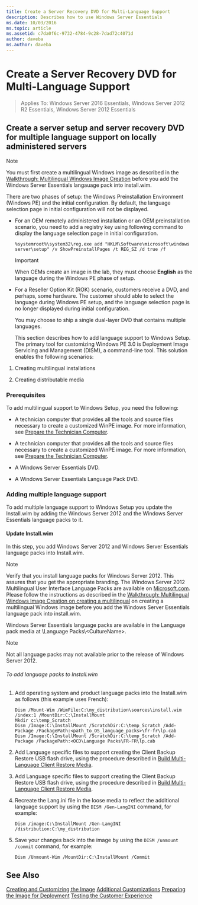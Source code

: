```yaml
---
title: Create a Server Recovery DVD for Multi-Language Support
description: Describes how to use Windows Server Essentials
ms.date: 10/03/2016
ms.topic: article
ms.assetid: c7da0f6c-9732-4784-9c28-7dad72c4071d
author: daveba
ms.author: daveba
---
```


# Create a Server Recovery DVD for Multi-Language Support

>Applies To: Windows Server 2016 Essentials, Windows Server 2012 R2 Essentials, Windows Server 2012 Essentials

##  <a name="BKMK_MLHeadedRecovery"></a> Create a server setup and server recovery DVD for multiple language support on locally administered servers

> [!NOTE]
>  You must first create a multilingual Windows image as described in the [Walkthrough: Multilingual Windows Image Creation](/previous-versions/windows/it-pro/windows-8.1-and-8/jj126995(v=win.10)) before you add the  Windows Server Essentials langauage pack into install.wim.

 There are two phases of setup: the Windows Preinstallation Environment (Windows PE) and the initial configuration. By default, the language selection page in initial configuration will not be displayed.

- For an OEM remotely administered installation or an OEM preinstallation scenario, you need to add a registry key using following command to display the language selection page in initial configuration.

  ```
  %systemroot%\system32\reg.exe add "HKLM\Software\microsoft\windows server\setup" /v ShowPreinstallPages /t REG_SZ /d true /f
  ```

  > [!IMPORTANT]
  >  When OEMs create an image in the lab, they must choose **English** as the language during the Windows PE phase of setup.

- For a Reseller Option Kit (ROK) scenario, customers receive a DVD, and perhaps, some hardware. The customer should able to select the language during Windows PE setup, and the language selection page is no longer displayed during initial configuration.

  You may choose to ship a single dual-layer DVD that contains multiple languages.

  This section describes how to add language support to Windows Setup. The primary tool for customizing Windows PE 3.0 is Deployment Image Servicing and Management (DISM), a command-line tool. This solution enables the following scenarios:

1.  Creating multilingual installations

2.  Creating distributable media

### Prerequisites
 To add multilingual support to Windows Setup, you need the following:


-   A technician computer that provides all the tools and source files necessary to create a customized WinPE image. For more information, see [Prepare the Technician Computer](Prepare-the-Technician-Computer.md).

-   A technician computer that provides all the tools and source files necessary to create a customized WinPE image. For more information, see [Prepare the Technician Computer](../install/Prepare-the-Technician-Computer.md).


-   A  Windows Server Essentials DVD.

-   A  Windows Server Essentials Language Pack DVD.

###  <a name="BKMK_Steps"></a> Adding multiple language support
 To add multiple language support to Windows Setup you update the Install.wim by adding the  Windows Server 2012 and the  Windows Server Essentials language packs to it.

#### Update Install.wim
 In this step, you add  Windows Server 2012 and  Windows Server Essentials language packs into Install.wim.

> [!NOTE]
>  Verify that you install language packs for  Windows Server 2012. This assures that you get the appropriate branding. The  Windows Server 2012 Multilingual User Interface Language Packs are available on [Microsoft.com](https://www.microsoft.com/OEM/en/installation/downloads/Pages/technical-downloads.aspx). Please follow the instructions as described in the [Walkthrough: Multilingual Windows Image Creation on creating a multilingual](/previous-versions/windows/it-pro/windows-8.1-and-8/jj126995(v=win.10)) on creating a multilingual Windows image before you add the Windows Server Essentials language pack into install.wim.
>
>  Windows Server Essentials language packs are available in the Language pack media at \Language Packs\\<CultureName\>.

> [!NOTE]
>  Not all language packs may not available prior to the release of  Windows Server 2012.

###### To add language packs to Install.wim

1.  Add operating system and product language packs into the Install.wim as follows (this example uses French):

    ```
    Dism /Mount-Wim /WimFile:C:\my_distribution\sources\install.wim /index:1 /MountDir:C:\InstallMount
    Mkdir c:\temp_Scratch
    Dism /Image:C:\InstallMount /ScratchDir:C:\temp_Scratch /Add-Package /PackagePath:<path_to_OS_language_packs>\fr-fr\lp.cab
    Dism /Image:C:\InstallMount /ScratchDir:C:\temp_Scratch /Add-Package /PackagePath:<OCD\Language Packs\FR-FR\lp.cab

    ```


2.  Add Language specific files to support creating the Client Backup Restore USB flash drive, using the procedure described in [Build Multi-Language Client Restore Media](Build-Multi-Language-Client-Restore-Media.md).

2.  Add Language specific files to support creating the Client Backup Restore USB flash drive, using the procedure described in [Build Multi-Language Client Restore Media](../install/Build-Multi-Language-Client-Restore-Media.md).


3.  Recreate the Lang.ini file in the loose media to reflect the additional language support by using the `DISM /Gen-LangINI` command, for example:

    ```
    Dism /image:C:\InstallMount /Gen-LangINI /distribution:C:\my_distribution

    ```

4.  Save your changes back into the image by using the `DISM /unmount /commit` command, for example:

    ```
    Dism /Unmount-Wim /MountDir:C:\InstallMount /Commit
    ```

## See Also

 [Creating and Customizing the Image](Creating-and-Customizing-the-Image.md)
 [Additional Customizations](Additional-Customizations.md)
 [Preparing the Image for Deployment](Preparing-the-Image-for-Deployment.md)
 [Testing the Customer Experience](Testing-the-Customer-Experience.md)